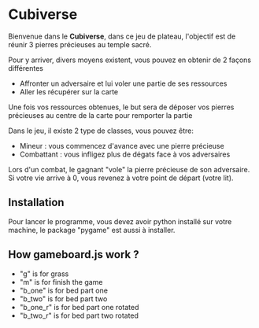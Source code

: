 # Cubiverse
Bienvenue dans le **Cubiverse**, dans ce jeu de plateau, l'objectif est de réunir 3 pierres précieuses au temple sacré.

Pour y arriver, divers moyens existent, vous pouvez en obtenir de 2 façons différentes
- Affronter un adversaire et lui voler une partie de ses ressources
- Aller les récupérer sur la carte

Une fois vos ressources obtenues, le but sera de déposer vos pierres précieuses au centre de la carte pour remporter la partie

Dans le jeu, il existe 2 type de classes, vous pouvez être:
- Mineur : vous commencez d'avance avec une pierre précieuse
- Combattant : vous infligez plus de dégats face à vos adversaires

Lors d'un combat, le gagnant "vole" la pierre précieuse de son adversaire.
Si votre vie arrive à 0, vous revenez à votre point de départ (votre lit).


## Installation
Pour lancer le programme, vous devez avoir python installé sur votre machine, le package "pygame" est aussi à installer.

## How gameboard.js work ?
- "g" is for grass
- "m" is for finish the game
- "b_one" is for bed part one
- "b_two" is for bed part two
- "b_one_r" is for bed part one rotated
- "b_two_r" is for bed part two rotated